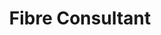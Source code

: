 ---
id: fibreconsultant
title: Fibre Consultant
url: https://fibreconsultant.com
thumbnail: https://res.cloudinary.com/wansaleh/image/upload/c_scale,w_600/f_auto/site-v4/projects/fibreconsultant.png
tags:
- Reseller
publishedAt: 2021-11-14T00:00:00.000Z
stack:
- React
- Next.js
description: Fibre Consultant is a service provider and reseller of fibre optic broadband
  network in Malaysia.
---